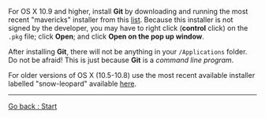 For OS X 10.9 and higher, install **Git** by downloading and running the most recent "mavericks" installer from this [list](https://sourceforge.net/projects/git-osx-installer/files/). Because this installer is not signed by the developer, you may have to right click (**control** click) on the `.pkg` file; click **Open**; and click **Open on the pop up window**. 

After installing **Git**, there will not be anything in your `/Applications` folder. Do not be afraid! This is just because **Git** is a *command line program*. 

For older versions of OS X (10.5-10.8) use the most recent available installer labelled "snow-leopard" available [here](https://sourceforge.net/projects/git-osx-installer/files/).


________________________

[Go back  : Start](00_Start_Here.md)  
